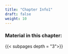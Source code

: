 ```yaml
---
title: "Chapter Info1"
draft: false
weight: 10
---
```

### Material in this chapter:

{{< subpages depth = "3">}}
